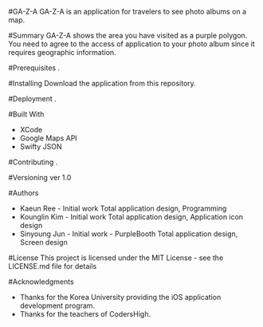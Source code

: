 #GA-Z-A
GA-Z-A is an application for travelers to see photo albums on a map.

#Summary
GA-Z-A shows the area you have visited as a purple polygon.
You need to agree to the access of application to your photo album since it requires geographic information.

#Prerequisites
.

#Installing
Download the application from this repository.

#Deployment
.

#Built With
* XCode
* Google Maps API
* Swifty JSON


#Contributing
.

#Versioning
ver 1.0

#Authors
* Kaeun Ree - Initial work 
Total application design, Programming
* Kounglin Kim - Initial work
Total application design, Application icon design
* Sinyoung Jun - Initial work - PurpleBooth
Total application design, Screen design


#License
This project is licensed under the MIT License - see the LICENSE.md file for details

#Acknowledgments
* Thanks for the Korea University providing the iOS application development program.
* Thanks for the teachers of CodersHigh.
